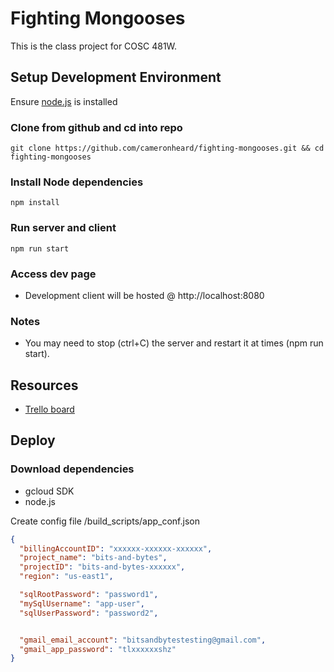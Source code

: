 # Fighting Mongooses

This is the class project for COSC 481W.


## Setup Development Environment

Ensure [node.js](https://nodejs.org/en/) is installed

### Clone from github and cd into repo
```
git clone https://github.com/cameronheard/fighting-mongooses.git && cd fighting-mongooses
```
### Install Node dependencies
```
npm install
```

### Run server and client
```
npm run start
```

### Access dev page
- Development client will be hosted @ http://localhost:8080

### Notes
- You may need to stop (ctrl+C) the server and restart it at times (npm run start).

## Resources
  - [Trello board](https://trello.com/b/ljpEvrvB/fightingmongooses-bitsandbytes)





## Deploy

### Download dependencies
- gcloud SDK
- node.js

Create config file /build_scripts/app_conf.json
``` json
{
  "billingAccountID": "xxxxxx-xxxxxx-xxxxxx",
  "project_name": "bits-and-bytes",
  "projectID": "bits-and-bytes-xxxxxx",
  "region": "us-east1",

  "sqlRootPassword": "password1",
  "mySqlUsername": "app-user",
  "sqlUserPassword": "password2",


  "gmail_email_account": "bitsandbytestesting@gmail.com",
  "gmail_app_password": "tlxxxxxxshz"
}
```




